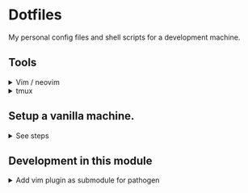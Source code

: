 # Dotfiles

My personal config files and shell scripts for a development machine.

## Tools

<details>
  <summary>Vim / neovim</summary>

I use vim with a fair amount of [plugins]("./home/dot_vim/external_bundle") and
[customizations]("./home/dot_vimrc").

The most important are `,ee` to fuzzy open a file. `,et` and `,ev` to open files
in tabs and vertical splits respectively.
</details>

<details>
  <summary>tmux</summary>

tmux is a critical part of my workflow - I use a session per project, so I can
switch between projects and have everything setup how I left it.

`C-a s` Switches projects.

I combine it with a variety of shell scripts to keep everything setup comfortably.

```bash
tmo PROJECT_NAME # Opens the 'current' session for a project, or creates one
                 # with the windows setup how I like. It even attempts to clone
                 # the project from github if it can't find it.

tml # Lists currently open sessions.
```
</details>

## Setup a vanilla machine.
<details>
  <summary>See steps</summary>

##### 1. Setup new SSH key and use for github:
```sh
ssh-keygen -t rsa -C "peterbraden@peterbraden.co.uk"
cat ~/.ssh/id_rsa.pub | pbcopy
```
Paste into: [https://github.com/settings/ssh](https://github.com/settings/ssh)

##### 2. Setup
```sh
chezmoi init peterbraden --apply
```

### Setup OSX
#### Install apps from Safari
- [homebrew](https://brew.sh)
- [firefox](https://www.mozilla.org/en-US/firefox/new/)

#### Install apps from App Store
- 1Password
- [Tailscale](https://apps.apple.com/ca/app/tailscale/id1475387142?mt=12)

#### Install Apps from Firefox
- [iterm](http://www.iterm2.com/#/section/home)
- [nextcloud](https://nextcloud.com/install/#install-clients)

</details>






## Development in this module
<details>
  <summary>Add vim plugin as submodule for pathogen</summary>
```
git submodule add https://github.com/pathto/repo.git vim/bundle/repo.vim
```
</details>



